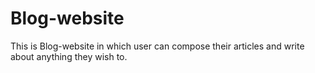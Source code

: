 # Blog-website
This is Blog-website in which user can compose their articles and write about anything they wish to.
